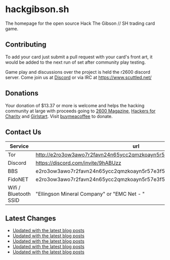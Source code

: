 # hackgibson.sh
The homepage for the open source Hack The Gibson // SH trading card game.


## Contributing

To add your card just submit a pull request with your card's front art, it would be added to the next run of set after community play testing.

Game play and discussions over the project is held the r2600 discord server. Come join us at [Discord](https://discord.com/invite/9hABUzz) or via IRC at https://www.scuttled.net/


## Donations

Your donation of $13.37 or more is welcome and helps the hacking community at large with proceeds going to [2600 Magazine](https://2600.com/), [Hackers for Charity](https://hackersforcharity.org) and [Girlstart](https://girlstart.org).  Visit [buymeacoffee](https://www.buymeacoffee.com/hackgibson.sh) to donate.


## Contact Us

Service | url
-|-
Tor | http://e2ro3ow3awo7r2favn24n65ycc2qmzkoayn5r57e3f56nvjwdcgg32ad.onion
Discord | https://discord.com/invite/9hABUzz
BBS | e2ro3ow3awo7r2favn24n65ycc2qmzkoayn5r57e3f56nvjwdcgg32ad.onion:23
FidoNET | e2ro3ow3awo7r2favn24n65ycc2qmzkoayn5r57e3f56nvjwdcgg32ad.onion:24554
Wifi / Bluetooth SSID | "Ellingson Mineral Company" or "EMC Net - <fidonet address>"

## Latest Changes
<!-- BLOG-POST-LIST:START -->
- [Updated with the latest blog posts](https://github.com/DFW2600/hackgibson.sh/commit/f3c86ccb787ad53caf09202c721bb38f83ba5e4e)
- [Updated with the latest blog posts](https://github.com/DFW2600/hackgibson.sh/commit/c80ab66c65075119104b7d29190f3ae00a039dc9)
- [Updated with the latest blog posts](https://github.com/DFW2600/hackgibson.sh/commit/1c715da92462e7ae97e7c42be03a12f8cec407e8)
- [Updated with the latest blog posts](https://github.com/DFW2600/hackgibson.sh/commit/5efaf43a0a5e2926a5290dd86974f57d76607160)
- [Updated with the latest blog posts](https://github.com/DFW2600/hackgibson.sh/commit/f84be256136b0953c2c4ca82f60267fa8d8b2bf5)
<!-- BLOG-POST-LIST:END -->
